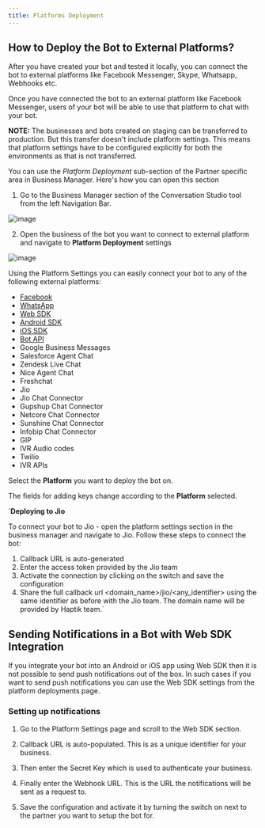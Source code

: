 ```yaml
---
title: Platforms Deployment
---
```


## How to Deploy the Bot to External Platforms?

After you have created your bot and tested it locally, you can connect the bot to external platforms like Facebook Messenger, Skype, Whatsapp, Webhooks etc. 

Once you have connected the bot to an external platform like Facebook Messenger, users of your bot will be able to use that platform to chat with your bot.

**NOTE:** The businesses and bots created on staging can be transferred to production. But this transfer doesn't include platform settings. This means that platform settings have to be configured explicitly for both the environments as that is not transferred.

You can use the *Platform Deployment* sub-section of the Partner specific area in Business Manager. Here's how you can open this section

1) Go to the Business Manager section of the Conversation Studio tool from the left Navigation Bar.

![image](https://user-images.githubusercontent.com/75118325/113767890-d3ab8f80-973c-11eb-9810-8e004d6b201a.png)

2) Open the business of the bot you want to connect to external platform and navigate to **Platform Deployment** settings

![image](https://user-images.githubusercontent.com/75118325/113768030-fe95e380-973c-11eb-9ad9-b7dc5bdfcd39.png)

Using the Platform Settings you can easily connect your bot to any of the following external platforms:

* [Facebook](https://docs.haptik.ai/other/facebook)
* [WhatsApp](https://docs.haptik.ai/whatsapp/)
* [Web SDK](https://docs.haptik.ai/web-sdk/)
* [Android SDK](https://docs.haptik.ai/android-sdk/)
* [iOS SDK](https://docs.haptik.ai/ios-sdk/)
* [Bot API](https://docs.haptik.ai/webhooks/)
* Google Business Messages
* Salesforce Agent Chat
* Zendesk Live Chat
* Nice Agent Chat
* Freshchat
* Jio
* Jio Chat Connector
* Gupshup Chat Connector
* Netcore Chat Connector
* Sunshine Chat Connector
* Infobip Chat Connector
* GIP
* IVR Audio codes
* Twilio
* IVR APIs

Select the **Platform** you want to deploy the bot on. 

The fields for adding keys change according to the **Platform** selected. 

`**Deploying to Jio**

To connect your bot to Jio - open the platform settings section in the business manager and navigate to Jio. Follow these steps to connect the bot:

1) Callback URL is auto-generated
2) Enter the access token provided by the Jio team
3) Activate the connection by clicking on the switch and save the configuration
4) Share the full callback url <domain_name>/jio/<any_identifier> using the same identifier as before with the Jio team. The domain name will be provided by Haptik team.`

## Sending Notifications in a Bot with Web SDK Integration

If you integrate your bot into an Android or iOS app using Web SDK then it is not possible to send push notifications out of the box. In such cases if you want to send push notifications you can use the Web SDK settings from the platform deployments page.

### Setting up notifications

1) Go to the Platform Settings page and scroll to the Web SDK section.

2) Callback URL is auto-populated. This is as a unique identifier for your business.

3) Then enter the Secret Key which is used to authenticate your business.

4) Finally enter the Webhook URL. This is the URL the notifications will be sent as a request to.

5) Save the configuration and activate it by turning the switch on next to the partner you want to setup the bot for.
